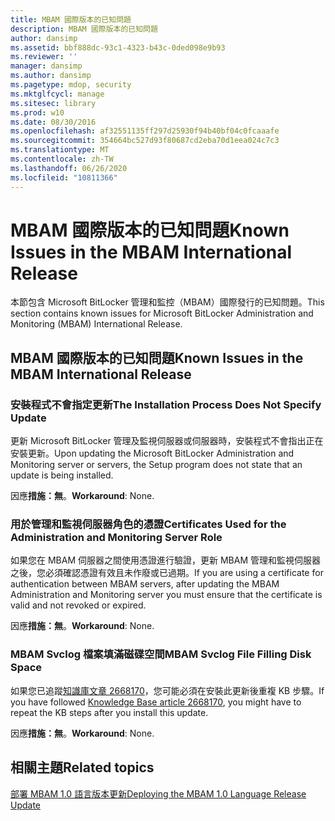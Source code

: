 ```yaml
---
title: MBAM 國際版本的已知問題
description: MBAM 國際版本的已知問題
author: dansimp
ms.assetid: bbf888dc-93c1-4323-b43c-0ded098e9b93
ms.reviewer: ''
manager: dansimp
ms.author: dansimp
ms.pagetype: mdop, security
ms.mktglfcycl: manage
ms.sitesec: library
ms.prod: w10
ms.date: 08/30/2016
ms.openlocfilehash: af32551135ff297d25930f94b40bf04c0fcaaafe
ms.sourcegitcommit: 354664bc527d93f80687cd2eba70d1eea024c7c3
ms.translationtype: MT
ms.contentlocale: zh-TW
ms.lasthandoff: 06/26/2020
ms.locfileid: "10811366"
---
```

# <span data-ttu-id="5dcc9-103">MBAM 國際版本的已知問題</span><span class="sxs-lookup"><span data-stu-id="5dcc9-103">Known Issues in the MBAM International Release</span></span>

<span data-ttu-id="5dcc9-104">本節包含 Microsoft BitLocker 管理和監控（MBAM）國際發行的已知問題。</span><span class="sxs-lookup"><span data-stu-id="5dcc9-104">This section contains known issues for Microsoft BitLocker Administration and Monitoring (MBAM) International Release.</span></span>

## <span data-ttu-id="5dcc9-105">MBAM 國際版本的已知問題</span><span class="sxs-lookup"><span data-stu-id="5dcc9-105">Known Issues in the MBAM International Release</span></span>

### <span data-ttu-id="5dcc9-106">安裝程式不會指定更新</span><span class="sxs-lookup"><span data-stu-id="5dcc9-106">The Installation Process Does Not Specify Update</span></span>

<span data-ttu-id="5dcc9-107">更新 Microsoft BitLocker 管理及監視伺服器或伺服器時，安裝程式不會指出正在安裝更新。</span><span class="sxs-lookup"><span data-stu-id="5dcc9-107">Upon updating the Microsoft BitLocker Administration and Monitoring server or servers, the Setup program does not state that an update is being installed.</span></span>

<span data-ttu-id="5dcc9-108">因應**措施：無**。</span><span class="sxs-lookup"><span data-stu-id="5dcc9-108">**Workaround**: None.</span></span>

### <span data-ttu-id="5dcc9-109">用於管理和監視伺服器角色的憑證</span><span class="sxs-lookup"><span data-stu-id="5dcc9-109">Certificates Used for the Administration and Monitoring Server Role</span></span>

<span data-ttu-id="5dcc9-110">如果您在 MBAM 伺服器之間使用憑證進行驗證，更新 MBAM 管理和監視伺服器之後，您必須確認憑證有效且未作廢或已過期。</span><span class="sxs-lookup"><span data-stu-id="5dcc9-110">If you are using a certificate for authentication between MBAM servers, after updating the MBAM Administration and Monitoring server you must ensure that the certificate is valid and not revoked or expired.</span></span>

<span data-ttu-id="5dcc9-111">因應**措施：無**。</span><span class="sxs-lookup"><span data-stu-id="5dcc9-111">**Workaround**: None.</span></span>

### <span data-ttu-id="5dcc9-112">MBAM Svclog 檔案填滿磁碟空間</span><span class="sxs-lookup"><span data-stu-id="5dcc9-112">MBAM Svclog File Filling Disk Space</span></span>

<span data-ttu-id="5dcc9-113">如果您已追蹤[知識庫文章 2668170](https://go.microsoft.com/fwlink/?LinkID=247277)，您可能必須在安裝此更新後重複 KB 步驟。</span><span class="sxs-lookup"><span data-stu-id="5dcc9-113">If you have followed [Knowledge Base article 2668170](https://go.microsoft.com/fwlink/?LinkID=247277), you might have to repeat the KB steps after you install this update.</span></span>

<span data-ttu-id="5dcc9-114">因應**措施：無**。</span><span class="sxs-lookup"><span data-stu-id="5dcc9-114">**Workaround**: None.</span></span>

## <span data-ttu-id="5dcc9-115">相關主題</span><span class="sxs-lookup"><span data-stu-id="5dcc9-115">Related topics</span></span>

[<span data-ttu-id="5dcc9-116">部署 MBAM 1.0 語言版本更新</span><span class="sxs-lookup"><span data-stu-id="5dcc9-116">Deploying the MBAM 1.0 Language Release Update</span></span>](deploying-the-mbam-10-language-release-update.md)

 

 





